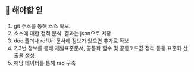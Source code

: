 ## 💎 해야할 일

1. git 주소를 통해 소스 확보.
2. 소스에 대한 정적 분석. 결과는 json으로 저장
3. doc 폴더나 refUrl 문서에 정보가 있으면 추가로 확보
4. 2.3번 정보를 통해 개발표준문서, 공통화 함수 및 공통코드값 정리 등등 표준화 산출물 생성.
5. 해당 데이터를 통해 rag 구축